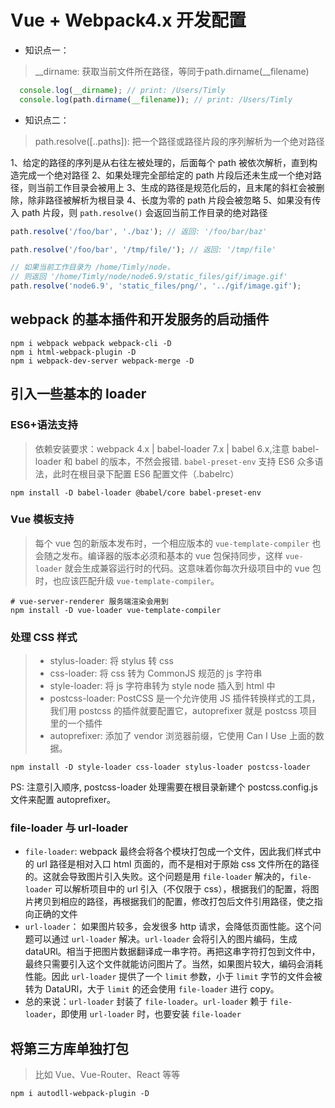 # Vue + Webpack4.x 开发配置

- 知识点一：
> __dirname: 获取当前文件所在路径，等同于path.dirname(__filename)
  
```javascript
  console.log(__dirname); // print: /Users/Timly
  console.log(path.dirname(__filename)); // print: /Users/Timly
```

- 知识点二：
> path.resolve([..paths]): 把一个路径或路径片段的序列解析为一个绝对路径

1、给定的路径的序列是从右往左被处理的，后面每个 path 被依次解析，直到构造完成一个绝对路径
2、如果处理完全部给定的 path 片段后还未生成一个绝对路径，则当前工作目录会被用上
3、生成的路径是规范化后的，且末尾的斜杠会被删除，除非路径被解析为根目录
4、长度为零的 path 片段会被忽略
5、如果没有传入 path 片段，则 `path.resolve()` 会返回当前工作目录的绝对路径

```javascript
path.resolve('/foo/bar', './baz'); // 返回: '/foo/bar/baz'

path.resolve('/foo/bar', '/tmp/file/'); // 返回: '/tmp/file'

// 如果当前工作目录为 /home/Timly/node，
// 则返回 '/home/Timly/node/node6.9/static_files/gif/image.gif'
path.resolve('node6.9', 'static_files/png/', '../gif/image.gif'); 
```

## webpack 的基本插件和开发服务的启动插件

```shell
npm i webpack webpack webpack-cli -D
npm i html-webpack-plugin -D
npm i webpack-dev-server webpack-merge -D
```

## 引入一些基本的 loader

### ES6+语法支持

> 依赖安装要求：webpack 4.x | babel-loader 7.x | babel 6.x,注意 babel-loader 和 babel 的版本，不然会报错.
> `babel-preset-env` 支持 ES6 众多语法，此时在根目录下配置 ES6 配置文件（.babelrc）

```shell
npm install -D babel-loader @babel/core babel-preset-env
```

### Vue 模板支持

> 每个 vue 包的新版本发布时，一个相应版本的 `vue-template-compiler` 也会随之发布。编译器的版本必须和基本的 vue 包保持同步，这样 `vue-loader` 就会生成兼容运行时的代码。这意味着你每次升级项目中的 vue 包时，也应该匹配升级 `vue-template-compiler`。

```shell
# vue-server-renderer 服务端渲染会用到
npm install -D vue-loader vue-template-compiler
```

### 处理 CSS 样式

> - stylus-loader: 将 stylus 转 css
> - css-loader: 将 css 转为 CommonJS 规范的 js 字符串
> - style-loader: 将 js 字符串转为 style node 插入到 html 中
> - postcss-loader: PostCSS 是一个允许使用 JS 插件转换样式的工具，我们用 postcss 的插件就要配置它，autoprefixer 就是 postcss 项目里的一个插件
> - autoprefixer: 添加了 vendor 浏览器前缀，它使用 Can I Use 上面的数据。

```shell
npm install -D style-loader css-loader stylus-loader postcss-loader
```

PS: 注意引入顺序, postcss-loader 处理需要在根目录新建个 postcss.config.js 文件来配置 autoprefixer。

### file-loader 与 url-loader

- `file-loader`: webpack 最终会将各个模块打包成一个文件，因此我们样式中的 url 路径是相对入口 html 页面的，而不是相对于原始 css 文件所在的路径的。这就会导致图片引入失败。这个问题是用 `file-loader` 解决的，`file-loader` 可以解析项目中的 url 引入（不仅限于 css），根据我们的配置，将图片拷贝到相应的路径，再根据我们的配置，修改打包后文件引用路径，使之指向正确的文件
- `url-loader`： 如果图片较多，会发很多 http 请求，会降低页面性能。这个问题可以通过 `url-loader` 解决。`url-loader` 会将引入的图片编码，生成 dataURl。相当于把图片数据翻译成一串字符。再把这串字符打包到文件中，最终只需要引入这个文件就能访问图片了。当然，如果图片较大，编码会消耗性能。因此 `url-loader` 提供了一个 `limit` 参数，小于 `limit` 字节的文件会被转为 DataURl，大于 `limit` 的还会使用 `file-loader` 进行 copy。
- 总的来说：`url-loader` 封装了 `file-loader`。`url-loader` 赖于 `file-loader`，即使用 `url-loader` 时，也要安装 `file-loader`

## 将第三方库单独打包

> 比如 Vue、Vue-Router、React 等等

```shell
npm i autodll-webpack-plugin -D
```